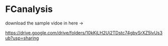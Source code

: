 # FCanalysis

download the sample vidoe in here -> 

https://drive.google.com/drive/folders/10kKjLH2Uj2TDstc74gbvSrXZ5lvUs3ub?usp=sharing
